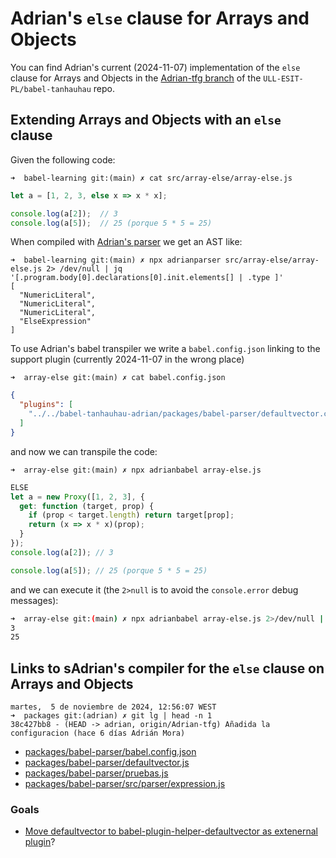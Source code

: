 # Adrian's `else` clause for Arrays and Objects

You can find Adrian's current (2024-11-07) implementation of the `else` clause
for Arrays and Objects in the [Adrian-tfg branch](https://github.com/ULL-ESIT-PL/babel-tanhauhau/tree/Adrian-tfg/packages/babel-parser) of the `ULL-ESIT-PL/babel-tanhauhau` repo.


## Extending Arrays and Objects with an `else` clause

Given the following code:

`➜  babel-learning git:(main) ✗ cat src/array-else/array-else.js`
```javascript
let a = [1, 2, 3, else x => x * x];

console.log(a[2]);  // 3
console.log(a[5]);  // 25 (porque 5 * 5 = 25)
```

When compiled with [Adrian's parser](https://github.com/ULL-ESIT-PL/babel-tanhauhau/blob/Adrian-tfg/packages/babel-parser/src/parser/expression.js) we get an AST like:

```
➜  babel-learning git:(main) ✗ npx adrianparser src/array-else/array-else.js 2> /dev/null | jq '[.program.body[0].declarations[0].init.elements[] | .type ]' 
[
  "NumericLiteral",
  "NumericLiteral",
  "NumericLiteral",
  "ElseExpression"
]
```

To use Adrian's babel transpiler we write a `babel.config.json` linking to the support plugin (currently 2024-11-07 in the wrong place)

`➜  array-else git:(main) ✗ cat babel.config.json`
```json
{
  "plugins": [ 
    "../../babel-tanhauhau-adrian/packages/babel-parser/defaultvector.cjs"
  ]
}
```

and now we can transpile the code:

`➜  array-else git:(main) ✗ npx adrianbabel array-else.js`
```js 
ELSE
let a = new Proxy([1, 2, 3], {
  get: function (target, prop) {
    if (prop < target.length) return target[prop];
    return (x => x * x)(prop);
  }
});
console.log(a[2]); // 3

console.log(a[5]); // 25 (porque 5 * 5 = 25)
```

and we can execute it (the `2>null` is to avoid the `console.error` debug messages):

```bash
➜  array-else git:(main) ✗ npx adrianbabel array-else.js 2>/dev/null | node -
3
25
```

## Links to sAdrian's compiler for the `else` clause on Arrays and Objects

```
martes,  5 de noviembre de 2024, 12:56:07 WEST
➜  packages git:(adrian) ✗ git lg | head -n 1
38c427bb8 - (HEAD -> adrian, origin/Adrian-tfg) Añadida la configuracion (hace 6 días Adrián Mora)
```

- [packages/babel-parser/babel.config.json](https://github.com/ULL-ESIT-PL/babel-tanhauhau/blob/Adrian-tfg/packages/babel-parser/babel.config.json)
- [packages/babel-parser/defaultvector.js](https://github.com/ULL-ESIT-PL/babel-tanhauhau/blob/Adrian-tfg/packages/babel-parser/defaultvector.js)
- [packages/babel-parser/pruebas.js](https://github.com/ULL-ESIT-PL/babel-tanhauhau/blob/Adrian-tfg/packages/babel-parser/pruebas.js)
- [packages/babel-parser/src/parser/expression.js](https://github.com/ULL-ESIT-PL/babel-tanhauhau/blob/Adrian-tfg/packages/babel-parser/src/parser/expression.js#L2079-L2091)


### Goals

- [Move defaultvector to babel-plugin-helper-defaultvector as extenernal plugin](https://github.com/ULL-ESIT-PL/babel-tanhauhau/issues/13)?
